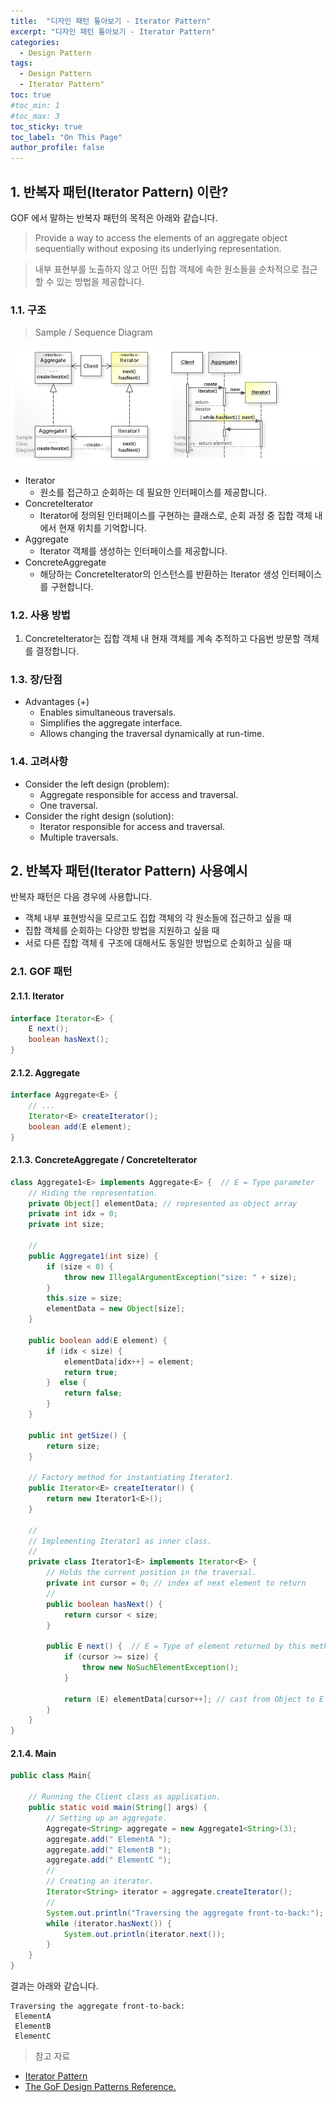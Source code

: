 ```yaml
---
title:  "디자인 패턴 톺아보기 - Iterator Pattern"
excerpt: "디자인 패턴 톺아보기 - Iterator Pattern"
categories:
  - Design Pattern
tags:
  - Design Pattern
  - Iterator Pattern"
toc: true
#toc_min: 1
#toc_max: 3
toc_sticky: true
toc_label: "On This Page"
author_profile: false
---
```


## 1. 반복자 패턴(Iterator Pattern) 이란?

GOF 에서 말하는 반복자 패턴의 목적은 아래와 같습니다.

> Provide a way to access the elements of an aggregate object sequentially without exposing its underlying representation.

> 내부 표현부를 노출하지 않고 어떤 집합 객체에 속한 원소들을 순차적으로 접근할 수 있는 방법을 제공합니다.

### 1.1. 구조

> Sample / Sequence Diagram

![image](/assets/images/design_pattern/iterator_pattern.png)

* Iterator
  * 원소를 접근하고 순회하는 데 필요한 인터페이스를 제공합니다.
* ConcreteIterator
  * Iterator에 정의된 인터페이스를 구현하는 클래스로, 순회 과정 중 집합 객체 내에서 현재 위치를 기억합니다.
* Aggregate
  * Iterator 객체를 생성하는 인터페이스를 제공합니다.
* ConcreteAggregate
  * 해당하는 ConcreteIterator의 인스턴스를 반환하는 Iterator 생성 인터페이스를 구현합니다.

### 1.2. 사용 방법

1. ConcreteIterator는 집합 객체 내 현재 객체를 계속 추적하고 다음번 방문할 객체를 결정합니다.

### 1.3. 장/단점

* Advantages (+)
    * Enables simultaneous traversals.
    * Simplifies the aggregate interface.
    * Allows changing the traversal dynamically at run-time.

### 1.4. 고려사항

* Consider the left design (problem):
    * Aggregate responsible for access and traversal.
    * One traversal.
* Consider the right design (solution):
    * Iterator responsible for access and traversal.
    * Multiple traversals.

## 2. 반복자 패턴(Iterator Pattern) 사용예시

반복자 패턴은 다음 경우에 사용합니다.

*  객체 내부 표현방식을 모르고도 집합 객체의 각 원소들에 접근하고 싶을 때
*  집합 객체를 순회하는 다양한 방법을 지원하고 싶을 때
*  서로 다른 집합 객체ㅔ 구조에 대해서도 동일한 방법으로 순회하고 싶을 때

### 2.1. GOF 패턴

#### 2.1.1. Iterator

```java
interface Iterator<E> { 
	E next();
	boolean hasNext();
} 
```

#### 2.1.2. Aggregate

```java
interface Aggregate<E> { 
	// ...
	Iterator<E> createIterator();
	boolean add(E element);
} 
```

#### 2.1.3. ConcreteAggregate / ConcreteIterator

```java
class Aggregate1<E> implements Aggregate<E> {  // E = Type parameter
	// Hiding the representation.
	private Object[] elementData; // represented as object array
	private int idx = 0;
	private int size;

	//
	public Aggregate1(int size) { 
		if (size < 0) {
			throw new IllegalArgumentException("size: " + size);
		}
		this.size = size;
		elementData = new Object[size];
	} 
	
	public boolean add(E element) { 
		if (idx < size) { 
			elementData[idx++] = element;
			return true;
		}  else {
			return false;
		}
	} 
	
	public int getSize() { 
		return size;
	} 
	
	// Factory method for instantiating Iterator1.
	public Iterator<E> createIterator() { 
		return new Iterator1<E>();
	} 
	
	//
	// Implementing Iterator1 as inner class.
	//
	private class Iterator1<E> implements Iterator<E> { 
		// Holds the current position in the traversal.
		private int cursor = 0; // index of next element to return
		//
		public boolean hasNext() { 
			return cursor < size;
		} 
	
		public E next() {  // E = Type of element returned by this method
			if (cursor >= size) {
				throw new NoSuchElementException();
			}
	
			return (E) elementData[cursor++]; // cast from Object to E
		} 
	} 
} 
```

#### 2.1.4. Main

```java
public class Main{

	// Running the Client class as application.
	public static void main(String[] args) {
		// Setting up an aggregate.
		Aggregate<String> aggregate = new Aggregate1<String>(3);
		aggregate.add(" ElementA ");
		aggregate.add(" ElementB ");
		aggregate.add(" ElementC ");
		//
		// Creating an iterator.
		Iterator<String> iterator = aggregate.createIterator();
		//
		System.out.println("Traversing the aggregate front-to-back:");
		while (iterator.hasNext()) { 
			System.out.println(iterator.next());
		} 
	}
}
```

결과는 아래와 같습니다.

```
Traversing the aggregate front-to-back:
 ElementA 
 ElementB 
 ElementC 
```

> 참고 자료

* [Iterator Pattern](https://en.wikipedia.org/wiki/Iterator_pattern)
* [The GoF Design Patterns Reference.](http://w3sdesign.com/index0100.php)
